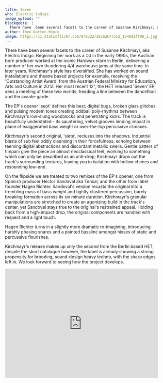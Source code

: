 ```yaml
---
title: Seven
who: Electric Indigo
image_upload: ""
blockquote: |
  There have  been several facets to the career of Susanne Kirchmayr, aka Electric Indigo. Beginning her work as a DJ in the early 1990s, the Austrian born producer worked at the iconic Hardwax store in Berlin, delivering many of her own thundering 4/4 warehouse jams at the same time. In later years, Kirchmayr's style has diversified. She has worked on sound installations and theatre based projects, even receiving the 'Outstanding Artist Award' from the Austrian Federal Ministry for Education, Arts and Culture in 2012. Her most recent 12", the HET released 'Seven' EP, sees a meeting of these two worlds, moving the dancefloor into the avante-garde.
author: Theo Darton-Moore
image: https://c1.staticflickr.com/9/8322/29562647552_1540d1ff08_z.jpg
---
```

There have  been several facets to the career of Susanne Kirchmayr, aka Electric Indigo. Beginning her work as a DJ in the early 1990s, the Austrian born producer worked at the iconic Hardwax store in Berlin, delivering a number of her own thundering 4/4 warehouse jams at the same time. In later years, Kirchmayr's style has diversified. She has worked on sound installations and theatre based projects for example, receiving the 'Outstanding Artist Award' from the Austrian Federal Ministry for Education, Arts and Culture in 2012. Her most recent 12", the HET released 'Seven' EP, sees a meeting of these two worlds, treading a line between the dancefloor and the avante-garde. 

The EP's opener 'sept' defines this best; digital bugs, broken glass glitches and pulsing modem tones creating oddball poly-rhythms between Kirchmayr's low-slung woodblocks and penetrating kicks. The track is beautifully understated - its sauntering, velvet grooves lending impact in place of exaggerated bass weight or over-the-top percussive climaxes.

Kirchmayr's  second original, 'siete', recluses into the shadows. Industrial blasts of sub feel oddly cleansing in their forcefulness, echoing between teeming digital abstractions and discordant metallic swells. Gentle patters of timpani give the piece an almost neoclassical feel, working to something which can only be described as an anti-drop; Kirchmayr drops out the track's surrounding textures, leaving you in isolation with hollow chimes and resounding low-end.

On the flipside we are treated to two remixes of the EP's opener, one from Spanish producer Héctor Sandoval aka Tensal, and the other from label founder Hagen Richter. Sandoval's version recasts the original into a trembling mass of bass weight and tightly clustered percussion, barely breaking formation across its six minute duration. Kirchmayr's granular manipulations are stretched to create an agonizing build in the track's center, yet Sandoval stays true to the original's restrained appeal. Holding back from a high-impact drop, the original components are handled with respect and a light touch.

Hagen Richter turns in a slightly more dramatic re-imagining, introducing harshly phasing snares and a pointed bassline amongst hisses of static and percussive flourishes. 

Kirchmayr's release makes up only the second from the Berlin based HET, despite the short catalogue however, the label is already showing a strong propensity for brooding, sound-design heavy techno, with the sharp edges left in.  We look forward to seeing how the project develops. 

<iframe src="https://player.vimeo.com/video/171541403?color=ffffff&title=0&byline=0&portrait=0" width="100%" height="361" frameborder="0" webkitallowfullscreen mozallowfullscreen allowfullscreen></iframe>